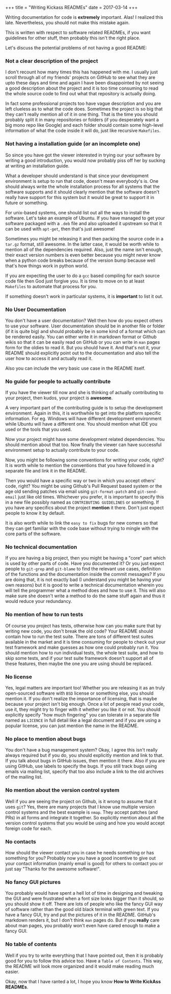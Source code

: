 +++
title = "Writing Kickass READMEs"
date = 2017-03-14
+++

Writing documentation for code is **extremely** important. Alas! I realized
this late. Nevertheless, you should not make this mistake again.

This is written with respect to software related READMEs, if you want
guidelines for other stuff, then probably this isn't the right place.

Let's discuss the potential problems of not having a good README:

### Not a clear description of the project

I don't recount how many times this has happened with me. I usually
just scroll through all of my friends' projects on GitHub to see what
they are upto these days and time and again I have been disappointed
by not seeing a good description about the project and it is too
time consuming to read the whole source code to find out what that
repository is actually doing.

In fact some professional projects too have vague description and you are
left clueless as to what the code does. Sometimes the project is so
big that they can't really mention all of it in one thing. That is the
time you should probably split it in many repositories or folders
(if you desperately want a big mono repo like Google) and each folder
should contain some high-level information of what the code inside it
will do, just like recursive `Makefiles`.

### Not having a installation guide (or an incomplete one)

So since you have got the viewer interested in trying our your software
by writing a good introduction, you would now probably piss off her
by sucking at writing an installation guide.

What a developer should understand is that since your development
environment is setup to run that code, doesn't mean everybody's is.
One should always write the whole installation process for all
systems that the software supports and it should clearly mention that
the software doesn't really have support for this system but it would
be great to support it in future or something.

For unix-based systems, one should list out all the ways to install
the software. Let's take an example of Ubuntu. If you have managed to
get your software packaged with a `.deb` file and also uploaded it
upstream so that it can be used with `apt-get`, then that's just awesome!

Sometimes you might be releasing it and then packing the source code
in a `tar.gz` format, still awesome. In the latter case, it would be
worth while to mention all of the dependencies required. Also, just
the name isn't enough, their exact version numbers is even better
because you might never know when a python code breaks because of the
version bump because well that's how things work in python world.

If you are expecting the user to do a `gcc` based compiling for each
source code file then God just forgive you. It is time to move on to
at least `Makefiles` to automate that process for you.

If something doesn't work in particular systems, it is **important** to
list it out.

### No User Documentation

You don't have a user documentation? Well then how do you expect others
to use your software. User documentation should be in another file
or folder (if it is quite big) and should probably be in some kind of
a format which can be rendered easily. You can either write it in
markdown format or Github wikis so that it can be easily read on
GitHub or you can write in `man` pages form for the oldies to read it.
But you should have it. And that's not it, your README should
explicitly point out to the documentation and also tell the user how
to access it and actually read it.

Also you can include the very basic use case in the README itself.

### No guide for people to actually contribute

If you have the viewer till now and she is thinking of actually
contributing to your project, then kudos, your project is **awesome**.

A very important part of the contributing guide is to setup the
development environment. Again in this, it is worthwhile to get
into the platform specific information. For eg. Windows will have
different development environment while Ubuntu will have a different one.
You should mention what IDE you used or the tools that you used.

Now your project might have some development related dependencies.
You should mention about that too. Now finally the viewer can have
successful environment setup to actually contribute to your code.

Now, you might be following some conventions for writing your code,
right? It is worth while to mention the conventions that you have
followed in a separate file and link it in the README.

Then you would have a specific way or two in which you accept others'
code, right? You might be using Github's Pull Request based system
or the age old sending patches via email using `git-format-patch` and
`git-send-email` just like old times. Whichever you prefer, it is
important to specify this in a new file possibly named as
`CONTRIBUTING GUIDELINES` or something. If you have any specifics
about the project **mention** it there. Don't just expect people to know
it by default.

It is also worth while to link the `easy to fix` bugs for new comers
so that they can get familiar with the code base without trying to
mingle with the core parts of the software.

### No technical documentation

If you are having a big project, then you might be having a "core" part
which is used by other parts of code. Have you documented it? Or you
just expect people to `git-grep` and `git-blame` to find the relevant
use cases, definition of the functions and the documentation inside
the commit messages? If you are doing that, it is not exactly bad (I
understand you might be having your own reasons) but it is good
to write a technical documentation wherein you will tell the programmer
what a method does and how to use it. This will also make sure she
doesn't write a method to do the same stuff again and thus it would
reduce your redundancy.

### No mention of how to run tests

Of course you project has tests, otherwise how can you make sure
that by writing new code, you don't break the old code? Your README
should contain how to run the test suite. There are tons of different
test suites available in the market and it is time consuming for people
to check out your test framework and make guesses as how one could probably
run it. You should mention how to run individual tests, the whole test
suite, and how to skip some tests, and if your test suite framework
doesn't support all of these features, then maybe the one you are using
should be replaced.

### No license

Yes, legal matters are important too! Whether you are releasing it
as an truly open-sourced software with `BSD` license or something
else, you should mention it. If you don't realize the importance of
licensing, that is maybe because your project isn't big enough.
Once a lot of people read your code, use it, they might try to finger
with it whether you like it or not. You should explicitly specify
"how much fingering" you can tolerate in a separate file named
as `LICENCE` in full detail like a legal document and if you are using
a popular license, you can just mention the name in the README.

### No place to mention about bugs

You don't have a bug management system? Okay, I agree this isn't really
always required but if you do, you should explicitly mention and link
to that. If you talk about bugs in GitHub issues, then mention it there.
Also if you are using GitHub, use labels to specify the bugs. If you
still track bugs using emails via mailing list, specify that too
also include a link to the old archives of the mailing list.

### No mention about the version control system

Well if you are seeing the project on Github, is it wrong to assume
that it uses `git`? Yes, there are many projects that I know use
multiple version control systems and the best example is `nmap`.
They accept patches (and PRs) in all forms and integrate it together.
So explicitly mention about all the version control systems that you
would be using and how you would accept foreign code for each.

### No contacts

How should the viewer contact you in case he needs something or has
something for you? Probably now you have a good incentive to give out
your contact information (mainly email is good) for others to contact
you or just say "Thanks for the awesome software!".

### No fancy GUI pictures

You probably would have spent a hell lot of time in designing and
tweaking the GUI and were frustrated when a font size looks bigger
than it should, so you should show it off. There are lots of people
who like the fancy GUI way of software rather than the good old
black terminal with green text. If you have a fancy GUI, try and
put the pictures of it in the README. GitHub's markdown renders it, but
I don't think `man` pages do. But if you **really** care about man pages,
you probably won't even have cared enough to make a fancy GUI.

### No table of contents

Well if you try to write everything that I have pointed out, then
it is probably good for you to follow this advice too. Have a `Table
of Contents`. This way, the README will look more organized and it
would make reading much easier.


Okay, now that I have ranted a lot, I hope you know
**How to Write KickAss READMEs**.
